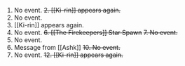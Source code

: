 1. No event.
~~2. [[Ki-rin]] appears again.~~
3. No event.
4. [[Ki-rin]] appears again.
5. No event.
~~6. [[The Firekeepers]] Star Spawn~~
~~7. No event.~~
8. No event.
9. Message from [[Ashk]]
~~10. No event.~~
11. No event.
~~12. [[Ki-rin]] appears again.~~